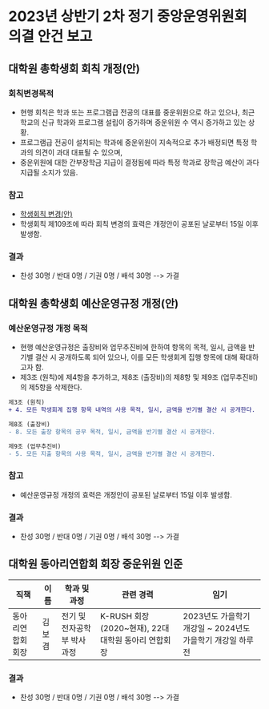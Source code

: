 2023년 상반기 2차 정기 중앙운영위원회 의결 안건 보고
===

## 대학원 총학생회 회칙 개정(안)
### 회칙변경목적

- 현행 회칙은 학과 또는 프로그램급 전공의 대표를 중운위원으로 하고 있으나, 최근 학교의 신규 학과와 프로그램 설립이 증가하며 중운위원 수 역시 증가하고 있는 상황.
- 프로그램급 전공이 설치되는 학과에 중운위원이 지속적으로 추가 배정되면 특정 학과의 의견이 과대 대표될 수 있으며,
- 중운위원에 대한 간부장학금 지급이 결정됨에 따라 특정 학과로 장학금 예산이 과다 지급될 소지가 있음.

### 참고
 - [학생회칙 변경(안)](https://docs.google.com/spreadsheets/d/1TAcUbPVtAUHjAfrR7Z8t7M5CEXuZoRdSAygKa3H1nCk/edit?usp=sharing)
 - 학생회칙 제109조에 따라 회칙 변경의 효력은 개정안이 공포된 날로부터 15일 이후 발생함.

### 결과
- 찬성 30명 / 반대 0명 / 기권 0명 / 배석 30명 --> 가결


## 대학원 총학생회 예산운영규정 개정(안)
### 예산운영규정 개정 목적

- 현행 예산운영규정은 출장비와 업무추진비에 한하여 항목의 목적, 일시, 금액을 반기별 결산 시 공개하도록 되어 있으나, 이를 모든 학생회계 집행 항목에 대해 확대하고자 함.
- 제3조 (원칙)에 제4항을 추가하고, 제8조 (출장비)의 제8항 및 제9조 (업무추진비)의 제5항을 삭제한다.

```diff
제3조 (원칙)
+ 4. 모든 학생회계 집행 항목 내역의 사용 목적, 일시, 금액을 반기별 결산 시 공개한다.

제8조 (출장비)
- 8. 모든 출장 항목의 공무 목적, 일시, 금액을 반기별 결산 시 공개한다.

제9조 (업무추진비)
- 5. 모든 지출 항목의 사용 목적, 일시, 금액을 반기별 결산 시 공개한다.

```
### 참고
 - 예산운영규정 개정의 효력은 개정안이 공포된 날로부터 15일 이후 발생함.

### 결과
- 찬성 30명 / 반대 0명 / 기권 0명 / 배석 30명 --> 가결 


## 대학원 동아리연합회 회장 중운위원 인준

| 직책 | 이름 | 학과 및 과정 | 관련 경력 | 임기 |
|---|---|---|---|---|
| 동아리연합회 회장 | 김보겸 | 전기 및 전자공학부 박사과정 | K-RUSH 회장 (2020~현재), 22대 대학원 동아리 연합회장 | 2023년도 가을학기 개강일 ~ 2024년도 가을학기 개강일 하루 전 |

### 결과
- 찬성 30명 / 반대 0명 / 기권 0명 / 배석 30명 --> 가결
